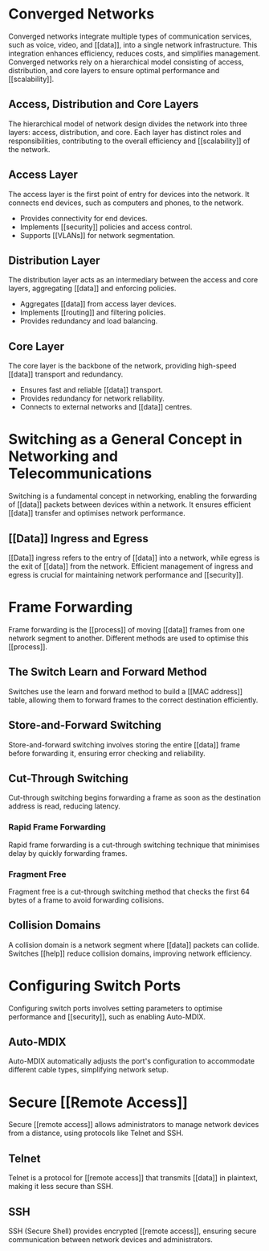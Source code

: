 # Converged Networks
Converged networks integrate multiple types of communication services, such as voice, video, and [[data]], into a single network infrastructure. This integration enhances efficiency, reduces costs, and simplifies management. Converged networks rely on a hierarchical model consisting of access, distribution, and core layers to ensure optimal performance and [[scalability]].

## Access, Distribution and Core Layers
The hierarchical model of network design divides the network into three layers: access, distribution, and core. Each layer has distinct roles and responsibilities, contributing to the overall efficiency and [[scalability]] of the network.

## Access Layer
The access layer is the first point of entry for devices into the network. It connects end devices, such as computers and phones, to the network.

- Provides connectivity for end devices.
- Implements [[security]] policies and access control.
- Supports [[VLANs]] for network segmentation.

## Distribution Layer
The distribution layer acts as an intermediary between the access and core layers, aggregating [[data]] and enforcing policies.

- Aggregates [[data]] from access layer devices.
- Implements [[routing]] and filtering policies.
- Provides redundancy and load balancing.

## Core Layer
The core layer is the backbone of the network, providing high-speed [[data]] transport and redundancy.

- Ensures fast and reliable [[data]] transport.
- Provides redundancy for network reliability.
- Connects to external networks and [[data]] centres.

# Switching as a General Concept in Networking and Telecommunications
Switching is a fundamental concept in networking, enabling the forwarding of [[data]] packets between devices within a network. It ensures efficient [[data]] transfer and optimises network performance.

## [[Data]] Ingress and Egress
[[Data]] ingress refers to the entry of [[data]] into a network, while egress is the exit of [[data]] from the network. Efficient management of ingress and egress is crucial for maintaining network performance and [[security]].

# Frame Forwarding
Frame forwarding is the [[process]] of moving [[data]] frames from one network segment to another. Different methods are used to optimise this [[process]].

## The Switch Learn and Forward Method
Switches use the learn and forward method to build a [[MAC address]] table, allowing them to forward frames to the correct destination efficiently.

## Store-and-Forward Switching
Store-and-forward switching involves storing the entire [[data]] frame before forwarding it, ensuring error checking and reliability.

## Cut-Through Switching
Cut-through switching begins forwarding a frame as soon as the destination address is read, reducing latency.

### Rapid Frame Forwarding
Rapid frame forwarding is a cut-through switching technique that minimises delay by quickly forwarding frames.

### Fragment Free
Fragment free is a cut-through switching method that checks the first 64 bytes of a frame to avoid forwarding collisions.

## Collision Domains
A collision domain is a network segment where [[data]] packets can collide. Switches [[help]] reduce collision domains, improving network efficiency.

# Configuring Switch Ports
Configuring switch ports involves setting parameters to optimise performance and [[security]], such as enabling Auto-MDIX.

## Auto-MDIX
Auto-MDIX automatically adjusts the port's configuration to accommodate different cable types, simplifying network setup.

# Secure [[Remote Access]]
Secure [[remote access]] allows administrators to manage network devices from a distance, using protocols like Telnet and SSH.

## Telnet
Telnet is a protocol for [[remote access]] that transmits [[data]] in plaintext, making it less secure than SSH.

## SSH
SSH (Secure Shell) provides encrypted [[remote access]], ensuring secure communication between network devices and administrators.